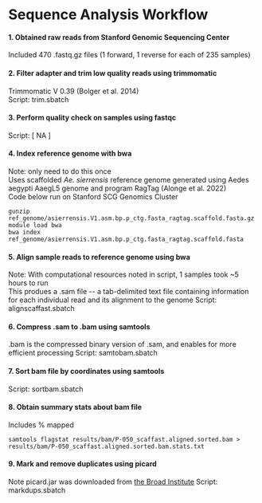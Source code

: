 # Sequence Analysis Workflow 

#### 1. Obtained raw reads from Stanford Genomic Sequencing Center   
Included 470 .fastq.gz files (1 forward, 1 reverse for each of 235 samples)

#### 2. Filter adapter and trim low quality reads using trimmomatic
Trimmomatic V 0.39 (Bolger et al. 2014)  
Script: trim.sbatch

#### 3. Perform quality check on samples using fastqc
Script: [ NA ]

#### 4. Index reference genome with bwa
Note: only need to do this once   
Uses scaffolded *Ae. sierrensis* reference genome generated using Aedes aegypti AaegL5 genome and program RagTag (Alonge et al. 2022)   
Code below run on Stanford SCG Genomics Cluster  
```
gunzip ref_genome/asierrensis.V1.asm.bp.p_ctg.fasta_ragtag.scaffold.fasta.gz
module load bwa
bwa index ref_genome/asierrensis.V1.asm.bp.p_ctg.fasta_ragtag.scaffold.fasta
```
#### 5. Align sample reads to reference genome using bwa
Note: With computational resources noted in script, 1 samples took ~5 hours to run   
This produes a .sam file -- a tab-delimited text file containing information for each individual read and its alignment to the genome
Script: alignscaffast.sbatch

#### 6. Compress .sam to .bam using samtools
.bam is the compressed binary version of .sam, and enables for more efficient processing
Script: samtobam.sbatch

#### 7. Sort bam file by coordinates using samtools
Script: sortbam.sbatch

#### 8. Obtain summary stats about bam file 
Includes % mapped
```
samtools flagstat results/bam/P-050_scaffast.aligned.sorted.bam > results/bam/P-050_scaffast.aligned.sorted.bam.stats.txt
```

#### 9. Mark and remove duplicates using picard
Note picard.jar was downloaded from [the Broad Institute](https://broadinstitute.github.io/picard/)
Script: markdups.sbatch
